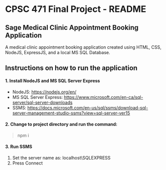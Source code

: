 # CPSC 471 Final Project - README

## Sage Medical Clinic Appointment Booking Application
A medical clinic appointment booking application created using HTML, CSS, NodeJS, ExpressJS, and a local MS SQL Database.

## Instructions on how to run the application
#### 1. Install NodeJS and MS SQL Server Express
  * NodeJS: https://nodejs.org/en/
  * MS SQL Server Express: https://www.microsoft.com/en-ca/sql-server/sql-server-downloads
  * SSMS: https://docs.microsoft.com/en-us/sql/ssms/download-sql-server-management-studio-ssms?view=sql-server-ver15

#### 2. Change to project directory and run the command:
  >npm i

#### 3. Run SSMS
  1. Set the server name as: localhost\SQLEXPRESS
  2. Press Connect
